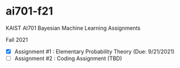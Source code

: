# ai701-f21

KAIST AI701 Bayesian Machine Learning Assignments

Fall 2021

- [x] Assignment #1 : Elementary Probability Theory (Due: 9/21/2021)
- [ ] Assignment #2 : Coding Assignment (TBD)
